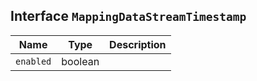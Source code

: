 ## Interface `MappingDataStreamTimestamp`

| Name | Type | Description |
| - | - | - |
| `enabled` | boolean | &nbsp; |
